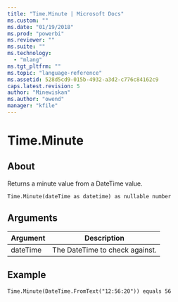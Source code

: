 ```yaml
---
title: "Time.Minute | Microsoft Docs"
ms.custom: ""
ms.date: "01/19/2018"
ms.prod: "powerbi"
ms.reviewer: ""
ms.suite: ""
ms.technology: 
  - "mlang"
ms.tgt_pltfrm: ""
ms.topic: "language-reference"
ms.assetid: 528d5cd9-015b-4932-a3d2-c776c84162c9
caps.latest.revision: 5
author: "Minewiskan"
ms.author: "owend"
manager: "kfile"
---
```

# Time.Minute

  
## About  
Returns a minute value from a DateTime value.  
  
```  
Time.Minute(dateTime as datetime) as nullable number  
```  
  
## Arguments  
  
|Argument|Description|  
|------------|---------------|  
|dateTime|The DateTime to check against.|  
  
## Example  
  
```  
Time.Minute(DateTime.FromText("12:56:20")) equals 56  
```  
